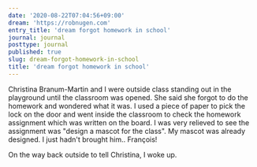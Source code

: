 ```yaml
---
date: '2020-08-22T07:04:56+09:00'
dream: 'https://robnugen.com'
entry_title: 'dream forgot homework in school'
journal: journal
posttype: journal
published: true
slug: dream-forgot-homework-in-school
title: 'dream forgot homework in school'
---
```


<p class='dream'>Christina Branum-Martin and I were outside class standing out in the playground until the classroom was opened. She said she forgot to do the homework and wondered what it was.  I used a piece of paper to pick the lock on the door and went inside the classroom to check the homework assignment which was written on the board.  I was very relieved to see the assignment was "design a mascot for the class".  My mascot was already designed. I just hadn't brought him..  François!</p>

<p class='dream'>On the way back outside to tell Christina, I woke up.
</p>
